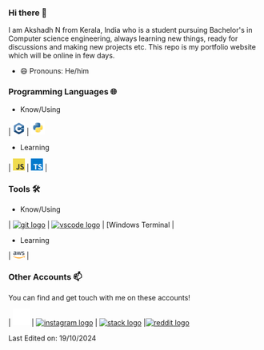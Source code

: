 ### Hi there 👋

I am Akshadh N from Kerala, India who is a student pursuing Bachelor's in Computer science engineering, always learning new things, ready for discussions and making new projects etc.
This repo is my portfolio website which will be online in few days.

- 😄 Pronouns: He/him

### Programming Languages 🌐

- Know/Using

| [<img src="https://raw.githubusercontent.com/github/explore/80688e429a7d4ef2fca1e82350fe8e3517d3494d/topics/cpp/cpp.png" alt="cpp logo" width="24">](https://isocpp.org/)  |  [<img src="https://raw.githubusercontent.com/github/explore/80688e429a7d4ef2fca1e82350fe8e3517d3494d/topics/python/python.png" alt="python logo" width="28">](https://www.python.org/)


- Learning

| [<img src="https://raw.githubusercontent.com/github/explore/80688e429a7d4ef2fca1e82350fe8e3517d3494d/topics/javascript/javascript.png" alt="js logo" width="24">](https://developer.mozilla.org/en-US/docs/Web/JavaScript)  | [<img src="https://raw.githubusercontent.com/github/explore/80688e429a7d4ef2fca1e82350fe8e3517d3494d/topics/typescript/typescript.png" alt="ts logo" width="24">](https://www.typescriptlang.org/) |

### Tools 🛠️

- Know/Using

| [<img src="https://raw.githubusercontent.com/Delta456/Delta456/master/img/git.png" alt="git logo" width="24">](https://git-scm.com/) | [<img src="https://raw.githubusercontent.com/Delta456/Delta456/master/img/vscode.png" alt="vscode logo" width="24">](https://code.visualstudio.com/) | [Windows Terminal |

- Learning

| [<img src="https://raw.githubusercontent.com/Delta456/Delta456/master/img/aws.png" alt="aws logo" width="24">](https://aws.amazon.com/) | 


### Other Accounts 📫

You can find and get touch with me on these accounts!

| [<img src="https://raw.githubusercontent.com/Delta456/Delta456/master/img/github.png" alt="github logo" width="34">](https://github.com/akshxdhh) | [<img src="https://cdn2.iconfinder.com/data/icons/social-media-2285/512/1_Instagram_colored_svg_1-512.png" alt="instagram logo" width="24">](https://www.instagram.com/akshxdhh/) | [<img src="https://raw.githubusercontent.com/Delta456/Delta456/master/img/stack.svg" alt="stack logo" width="24">](https://stackoverflow.com/users/27075248/akshadh) |[<img src="https://raw.githubusercontent.com/Delta456/Delta456/master/img/reddit.jpg" alt="reddit logo" width="24">](https://www.reddit.com/user/Thin_Comfort3952/)



Last Edited on: 19/10/2024
